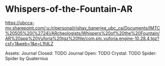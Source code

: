 # Whispers-of-the-Fountain-AR
 
https://ubcca-my.sharepoint.com/:u:/r/personal/rishav_banerjee_ubc_ca/Documents/IMTC%20505%20(%2724)/ARcheologists/Whispers%20of%20the%20Fountain/AR%20app%20Vuforia%20tgz%20file/com.ptc.vuforia.engine-10.28.4.tgz?csf=1&web=1&e=L1fdLZ



Assets:
Journal Closed: TODO
Journal Open: TODO
Crystal: TODO
Spider: Spider by Quaternius
